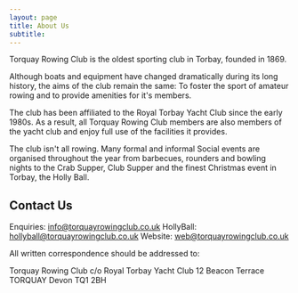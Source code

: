 ```yaml
---
layout: page
title: About Us
subtitle:  
---
```


Torquay Rowing Club is the oldest sporting club in Torbay, founded in 1869.

Although boats and equipment have changed dramatically during its long history, the aims of the club remain the same: To foster the sport of amateur rowing and to provide amenities for it's members.

The club has been affiliated to the Royal Torbay Yacht Club since the early 1980s. As a result, all Torquay Rowing Club members are also members of the yacht club and enjoy full use of the facilities it provides.

The club isn't all rowing. Many formal and informal Social events are organised throughout the year from barbecues, rounders and bowling nights to the Crab Supper, Club Supper and the finest Christmas event in Torbay, the Holly Ball.

## Contact Us

Enquiries: info@torquayrowingclub.co.uk
HollyBall: hollyball@torquayrowingclub.co.uk
Website: web@torquayrowingclub.co.uk

All written correspondence should be addressed to:

Torquay Rowing Club
c/o Royal Torbay Yacht Club
12 Beacon Terrace
TORQUAY
Devon
TQ1 2BH

